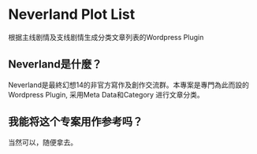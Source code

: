 # Neverland Plot List
根据主线剧情及支线剧情生成分类文章列表的Wordpress Plugin


## Neverland是什麼？
Neverland是最終幻想14的非官方寫作及創作交流群。本專案是專門為此而設的Wordpress Plugin, 采用Meta Data和Category 进行文章分类。

## 我能将这个专案用作参考吗？
当然可以，随便拿去。
